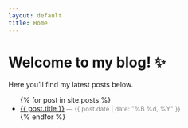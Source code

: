 ```yaml
---
layout: default
title: Home
---
```


# Welcome to my blog! ✨
Here you’ll find my latest posts below.

<ul>
  {% for post in site.posts %}
    <li>
      <a href="{{ post.url | relative_url }}">{{ post.title }}</a>
      <span style="font-size:0.9em; color:#888;"> — {{ post.date | date: "%B %d, %Y" }}</span>
    </li>
  {% endfor %}
</ul>
